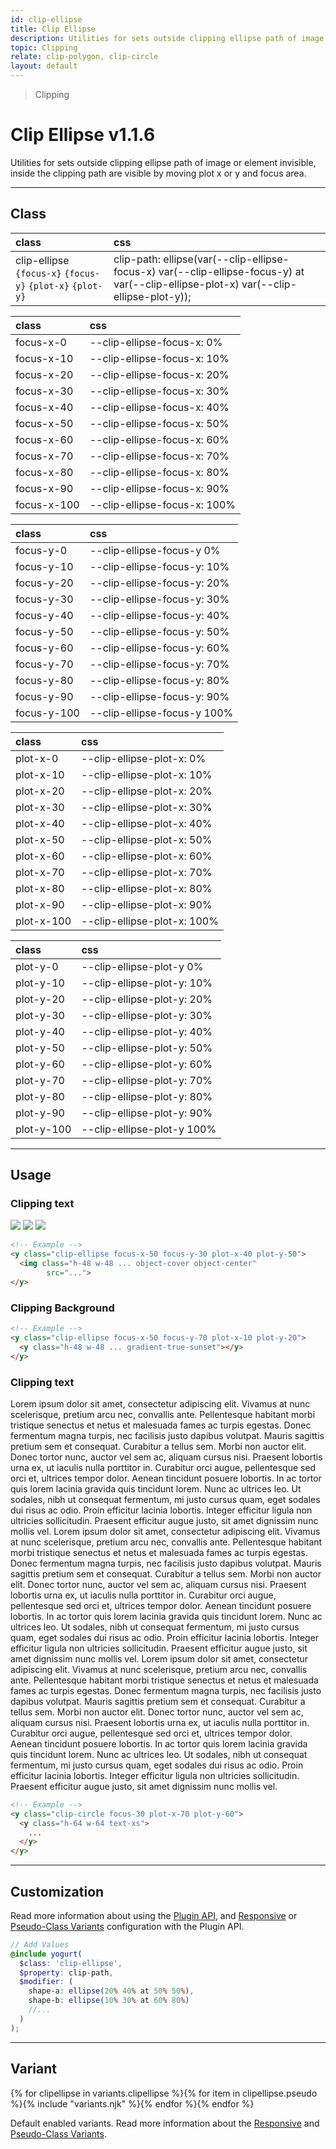 ```yaml
---
id: clip-ellipse
title: Clip Ellipse
description: Utilities for sets outside clipping ellipse path of image or element invisible, inside the clipping path are visible by moving plot x or y and focus area.
topic: Clipping
relate: clip-polygon, clip-circle
layout: default
---
```


> Clipping

# Clip Ellipse <span class="ml-1 px-2 py-1 text-sm text-gray-600 (dark)text-charcoal-100 bg-gray-300 (dark)bg-gray-600">v1.1.6</span>

Utilities for sets outside clipping ellipse path of image or element invisible, inside the clipping path are visible by moving plot x or y and focus area.

---

## Class

| <span class="px-3 py-1 text-white (dark)text-charcoal-100 bg-charcoal-100 (dark)bg-gray-600 rounded-full">class</span> | <span class="px-3 py-1 text-white (dark)text-charcoal-100 bg-charcoal-100 (dark)bg-gray-600 rounded-full">css</span> |
|:--|:--|
| clip-ellipse `{focus-x}` `{focus-y}` `{plot-x}` `{plot-y}` | clip-path: ellipse(var(--clip-ellipse-focus-x) var(--clip-ellipse-focus-y) at var(--clip-ellipse-plot-x) var(--clip-ellipse-plot-y)); |

| <span class="px-3 py-1 text-white (dark)text-charcoal-100 bg-charcoal-100 (dark)bg-gray-600 rounded-full">class</span> | <span class="px-3 py-1 text-white (dark)text-charcoal-100 bg-charcoal-100 (dark)bg-gray-600 rounded-full">css</span> |
|:--|:--|
| focus-x-0 | --clip-ellipse-focus-x: 0% |
| focus-x-10 | --clip-ellipse-focus-x: 10% |
| focus-x-20 | --clip-ellipse-focus-x: 20% |
| focus-x-30 | --clip-ellipse-focus-x: 30% |
| focus-x-40 | --clip-ellipse-focus-x: 40% |
| focus-x-50 | --clip-ellipse-focus-x: 50% |
| focus-x-60 | --clip-ellipse-focus-x: 60% |
| focus-x-70 | --clip-ellipse-focus-x: 70% |
| focus-x-80 | --clip-ellipse-focus-x: 80% |
| focus-x-90 | --clip-ellipse-focus-x: 90% |
| focus-x-100 | --clip-ellipse-focus-x: 100% |

| <span class="px-3 py-1 text-white (dark)text-charcoal-100 bg-charcoal-100 (dark)bg-gray-600 rounded-full">class</span> | <span class="px-3 py-1 text-white (dark)text-charcoal-100 bg-charcoal-100 (dark)bg-gray-600 rounded-full">css</span> |
|:--|:--|
| focus-y-0 | --clip-ellipse-focus-y 0% |
| focus-y-10 | --clip-ellipse-focus-y: 10% |
| focus-y-20 | --clip-ellipse-focus-y: 20% |
| focus-y-30 | --clip-ellipse-focus-y: 30% |
| focus-y-40 | --clip-ellipse-focus-y: 40% |
| focus-y-50 | --clip-ellipse-focus-y: 50% |
| focus-y-60 | --clip-ellipse-focus-y: 60% |
| focus-y-70 | --clip-ellipse-focus-y: 70% |
| focus-y-80 | --clip-ellipse-focus-y: 80% |
| focus-y-90 | --clip-ellipse-focus-y: 90% |
| focus-y-100 | --clip-ellipse-focus-y 100% |

| <span class="px-3 py-1 text-white (dark)text-charcoal-100 bg-charcoal-100 (dark)bg-gray-600 rounded-full">class</span> | <span class="px-3 py-1 text-white (dark)text-charcoal-100 bg-charcoal-100 (dark)bg-gray-600 rounded-full">css</span> |
|:--|:--|
| plot-x-0 | --clip-ellipse-plot-x: 0% |
| plot-x-10 | --clip-ellipse-plot-x: 10% |
| plot-x-20 | --clip-ellipse-plot-x: 20% |
| plot-x-30 | --clip-ellipse-plot-x: 30% |
| plot-x-40 | --clip-ellipse-plot-x: 40% |
| plot-x-50 | --clip-ellipse-plot-x: 50% |
| plot-x-60 | --clip-ellipse-plot-x: 60% |
| plot-x-70 | --clip-ellipse-plot-x: 70% |
| plot-x-80 | --clip-ellipse-plot-x: 80% |
| plot-x-90 | --clip-ellipse-plot-x: 90% |
| plot-x-100 | --clip-ellipse-plot-x: 100% |

| <span class="px-3 py-1 text-white (dark)text-charcoal-100 bg-charcoal-100 (dark)bg-gray-600 rounded-full">class</span> | <span class="px-3 py-1 text-white (dark)text-charcoal-100 bg-charcoal-100 (dark)bg-gray-600 rounded-full">css</span> |
|:--|:--|
| plot-y-0 | --clip-ellipse-plot-y 0% |
| plot-y-10 | --clip-ellipse-plot-y: 10% |
| plot-y-20 | --clip-ellipse-plot-y: 20% |
| plot-y-30 | --clip-ellipse-plot-y: 30% |
| plot-y-40 | --clip-ellipse-plot-y: 40% |
| plot-y-50 | --clip-ellipse-plot-y: 50% |
| plot-y-60 | --clip-ellipse-plot-y: 60% |
| plot-y-70 | --clip-ellipse-plot-y: 70% |
| plot-y-80 | --clip-ellipse-plot-y: 80% |
| plot-y-90 | --clip-ellipse-plot-y: 90% |
| plot-y-100 | --clip-ellipse-plot-y 100% |

---

## Usage

### Clipping text

<y class="px-4 my-2 mx-auto w-full">
	<y class="flex flex-gap-10 flex-row flex-wrap justify-center items-center">
  	<y class="h-48 w-48 bg-orange-200">
    	<y>
      	<img class="h-48 w-48 object-cover object-center overflow-hidden rounded-lg shadow"
        	   src="https://i.pravatar.cc/500?=1">
    	</y>
		</y>
	  <y class="h-48 w-48 bg-orange-200 border-2 border-dashed border-orange-300 rounded-lg">
  	  <y class="clip-ellipse focus-x-50 focus-y-30 plot-x-40 plot-y-50">
    	  <img class="h-48 w-48 object-cover object-center"
      	     src="https://i.pravatar.cc/500?=1">
  	  </y>
	  </y>
    <y class="h-48 w-48 bg-orange-200 border-2 border-dashed border-orange-300 rounded-lg">
      <y class="clip-ellipse focus-x-50 focus-y-70 plot-x-10 plot-y-20">
        <img class="h-48 w-48 object-cover object-center"
             src="https://i.pravatar.cc/500?=1">
      </y>
    </y>
  </y>
</y>

```html
<!-- Example -->
<y class="clip-ellipse focus-x-50 focus-y-30 plot-x-40 plot-y-50">
  <img class="h-48 w-48 ... object-cover object-center"
        src="...">
</y>
```

### Clipping Background

<y class="px-4 my-2 mx-auto w-full">
	<y class="flex flex-gap-10 flex-row flex-wrap justify-center items-center">
  	<y class="h-48 w-48">
    	<y>
      	<y class="h-48 w-48 gradient-true-sunset rounded-lg"></y>
    	</y>
		</y>
	  <y class="h-48 w-48 bg-orange-200 border-2 border-dashed border-orange-300 rounded-lg">
  	  <y class="clip-ellipse focus-x-50 focus-y-30 plot-x-40 plot-y-50">
    	  <y class="h-48 w-48 gradient-true-sunset rounded-lg"></y>
  	  </y>
	  </y>
    <y class="h-48 w-48 bg-orange-200 border-2 border-dashed border-orange-300 rounded-lg">
      <y class="clip-ellipse focus-x-50 focus-y-70 plot-x-10 plot-y-20">
        <y class="h-48 w-48 gradient-true-sunset rounded-lg"></y>
      </y>
    </y>
  </y>
</y>

```html
<!-- Example -->
<y class="clip-ellipse focus-x-50 focus-y-70 plot-x-10 plot-y-20">
  <y class="h-48 w-48 ... gradient-true-sunset"></y>
</y>
```

### Clipping text

<y class="px-4 my-2 mx-auto w-full">
	<y class="flex flex-gap-10 flex-row flex-wrap justify-center items-center">
  	<y class="h-48 w-48">
    	<y>
      	<y class="h-48 w-48 text-xs overflow-hidden">
          Lorem ipsum dolor sit amet, consectetur adipiscing elit. Vivamus at nunc scelerisque, pretium arcu nec, convallis ante. Pellentesque habitant morbi tristique senectus et netus et malesuada fames ac turpis egestas. Donec fermentum magna turpis, nec facilisis justo dapibus volutpat. Mauris sagittis pretium sem et consequat. Curabitur a tellus sem. Morbi non auctor elit. Donec tortor nunc, auctor vel sem ac, aliquam cursus nisi. Praesent lobortis urna ex, ut iaculis nulla porttitor in. Curabitur orci augue, pellentesque sed orci et, ultrices tempor dolor. Aenean tincidunt posuere lobortis. In ac tortor quis lorem lacinia gravida quis tincidunt lorem. Nunc ac ultrices leo. Ut sodales, nibh ut consequat fermentum, mi justo cursus quam, eget sodales dui risus ac odio. Proin efficitur lacinia lobortis. Integer efficitur ligula non ultricies sollicitudin. Praesent efficitur augue justo, sit amet dignissim nunc mollis vel.
        </y>
    	</y>
		</y>
	  <y class="h-48 w-48 bg-orange-200 border-2 border-dashed border-orange-300 rounded-lg">
  	  <y class="clip-ellipse focus-x-50 focus-y-30 plot-x-40 plot-y-50">
    	  <y class="h-48 w-48 text-xs overflow-hidden">
          Lorem ipsum dolor sit amet, consectetur adipiscing elit. Vivamus at nunc scelerisque, pretium arcu nec, convallis ante. Pellentesque habitant morbi tristique senectus et netus et malesuada fames ac turpis egestas. Donec fermentum magna turpis, nec facilisis justo dapibus volutpat. Mauris sagittis pretium sem et consequat. Curabitur a tellus sem. Morbi non auctor elit. Donec tortor nunc, auctor vel sem ac, aliquam cursus nisi. Praesent lobortis urna ex, ut iaculis nulla porttitor in. Curabitur orci augue, pellentesque sed orci et, ultrices tempor dolor. Aenean tincidunt posuere lobortis. In ac tortor quis lorem lacinia gravida quis tincidunt lorem. Nunc ac ultrices leo. Ut sodales, nibh ut consequat fermentum, mi justo cursus quam, eget sodales dui risus ac odio. Proin efficitur lacinia lobortis. Integer efficitur ligula non ultricies sollicitudin. Praesent efficitur augue justo, sit amet dignissim nunc mollis vel.
        </y>
  	  </y>
	  </y>
    <y class="h-48 w-48 bg-orange-200 border-2 border-dashed border-orange-300 rounded-lg">
      <y class="clip-ellipse focus-x-50 focus-y-70 plot-x-10 plot-y-20">
        <y class="h-48 w-48 text-xs overflow-hidden">
          Lorem ipsum dolor sit amet, consectetur adipiscing elit. Vivamus at nunc scelerisque, pretium arcu nec, convallis ante. Pellentesque habitant morbi tristique senectus et netus et malesuada fames ac turpis egestas. Donec fermentum magna turpis, nec facilisis justo dapibus volutpat. Mauris sagittis pretium sem et consequat. Curabitur a tellus sem. Morbi non auctor elit. Donec tortor nunc, auctor vel sem ac, aliquam cursus nisi. Praesent lobortis urna ex, ut iaculis nulla porttitor in. Curabitur orci augue, pellentesque sed orci et, ultrices tempor dolor. Aenean tincidunt posuere lobortis. In ac tortor quis lorem lacinia gravida quis tincidunt lorem. Nunc ac ultrices leo. Ut sodales, nibh ut consequat fermentum, mi justo cursus quam, eget sodales dui risus ac odio. Proin efficitur lacinia lobortis. Integer efficitur ligula non ultricies sollicitudin. Praesent efficitur augue justo, sit amet dignissim nunc mollis vel.
        </y>
      </y>
    </y>
  </y>
</y>

```html
<!-- Example -->
<y class="clip-circle focus-30 plot-x-70 plot-y-60">
  <y class="h-64 w-64 text-xs">
    ...
  </y>
</y>
```

---

## Customization

Read more information about using the [Plugin API](/plugin-api/), and  [Responsive](/responsive) or [Pseudo-Class Variants](/pseudo-class-variants/) configuration with the Plugin API.

```scss
// Add Values
@include yogurt(
  $class: 'clip-ellipse',
  $property: clip-path,
  $modifier: (
    shape-a: ellipse(20% 40% at 50% 50%),
    shape-b: ellipse(10% 30% at 60% 80%)
    //...
  )
);
```

---

## Variant

<y class="flex flex-gap-2 flex-wrap justify-start items-center">{% for clipellipse in variants.clipellipse %}{% for item in clipellipse.pseudo %}{% include "variants.njk" %}{% endfor %}{% endfor %}</y>

Default enabled variants. Read more information about the [Responsive](/responsive) and [Pseudo-Class Variants](/pseudo-class-variants/).

